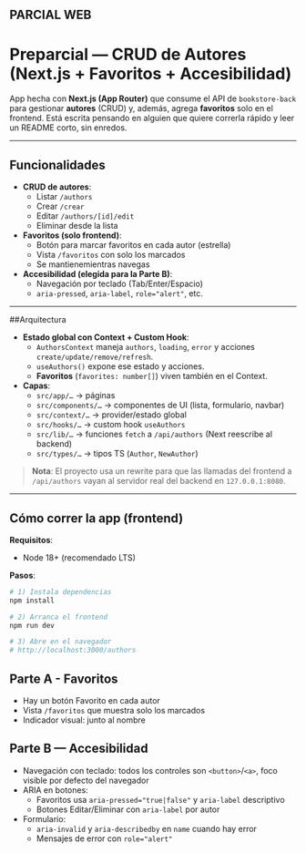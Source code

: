 ## PARCIAL WEB


# Preparcial — CRUD de Autores (Next.js + Favoritos + Accesibilidad)

App hecha con **Next.js (App Router)** que consume el API de `bookstore-back` para gestionar **autores** (CRUD) y, además, agrega **favoritos** solo en el frontend. Está escrita pensando en alguien que quiere correrla rápido y leer un README corto, sin enredos.

---

## Funcionalidades

- **CRUD de autores**:
  - Listar `/authors`
  - Crear `/crear`
  - Editar `/authors/[id]/edit`
  - Eliminar desde la lista
- **Favoritos (solo frontend)**:
  - Botón para marcar favoritos en cada autor (estrella)
  - Vista `/favoritos` con solo los marcados
  - Se mantienemientras navegas
- **Accesibilidad (elegida para la Parte B)**:
  - Navegación por teclado (Tab/Enter/Espacio)
  - `aria-pressed`, `aria-label`, `role="alert"`, etc.

---

##Arquitectura

- **Estado global con Context + Custom Hook**:
  - `AuthorsContext` maneja `authors`, `loading`, `error` y acciones `create/update/remove/refresh`.
  - `useAuthors()` expone ese estado y acciones.
  - **Favoritos** (`favorites: number[]`) viven también en el Context.
- **Capas**:
  - `src/app/…` → páginas
  - `src/components/…` → componentes de UI (lista, formulario, navbar)
  - `src/context/…` → provider/estado global
  - `src/hooks/…` → custom hook `useAuthors`
  - `src/lib/…` → funciones `fetch` a `/api/authors` (Next reescribe al backend)
  - `src/types/…` → tipos TS (`Author`, `NewAuthor`)

> **Nota**: El proyecto usa un rewrite para que las llamadas del frontend a `/api/authors` vayan al servidor real del backend en `127.0.0.1:8080`.
---

## Cómo correr la app (frontend)

**Requisitos**:
- Node 18+ (recomendado LTS)

**Pasos**:
```bash
# 1) Instala dependencias
npm install

# 2) Arranca el frontend
npm run dev

# 3) Abre en el navegador
# http://localhost:3000/authors
```
## Parte A - Favoritos
- Hay un botón Favorito en cada autor
- Vista `/favoritos` que muestra solo los marcados
- Indicador visual: junto al nombre


## Parte B — Accesibilidad
- Navegación con teclado: todos los controles son `<button>`/`<a>`, foco visible por defecto del navegador
- ARIA en botones:
  - Favoritos usa `aria-pressed="true|false"` y `aria-label` descriptivo
  - Botones Editar/Eliminar con `aria-label` por autor
- Formulario:
  - `aria-invalid` y `aria-describedby` en `name` cuando hay error
  - Mensajes de error con `role="alert"`

